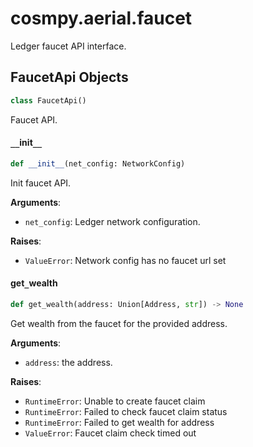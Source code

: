 <a id="cosmpy.aerial.faucet"></a>

# cosmpy.aerial.faucet

Ledger faucet API interface.

<a id="cosmpy.aerial.faucet.FaucetApi"></a>

## FaucetApi Objects

```python
class FaucetApi()
```

Faucet API.

<a id="cosmpy.aerial.faucet.FaucetApi.__init__"></a>

#### `__`init`__`

```python
def __init__(net_config: NetworkConfig)
```

Init faucet API.

**Arguments**:

- `net_config`: Ledger network configuration.

**Raises**:

- `ValueError`: Network config has no faucet url set

<a id="cosmpy.aerial.faucet.FaucetApi.get_wealth"></a>

#### get`_`wealth

```python
def get_wealth(address: Union[Address, str]) -> None
```

Get wealth from the faucet for the provided address.

**Arguments**:

- `address`: the address.

**Raises**:

- `RuntimeError`: Unable to create faucet claim
- `RuntimeError`: Failed to check faucet claim status
- `RuntimeError`: Failed to get wealth for address
- `ValueError`: Faucet claim check timed out


